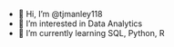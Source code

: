 - 👋 Hi, I’m @tjmanley118
- 👀 I’m interested in Data Analytics
- 🌱 I’m currently learning SQL, Python, R

<!---
tjmanley118/tjmanley118 is a ✨ special ✨ repository because its `README.md` (this file) appears on your GitHub profile.
You can click the Preview link to take a look at your changes.
--->
